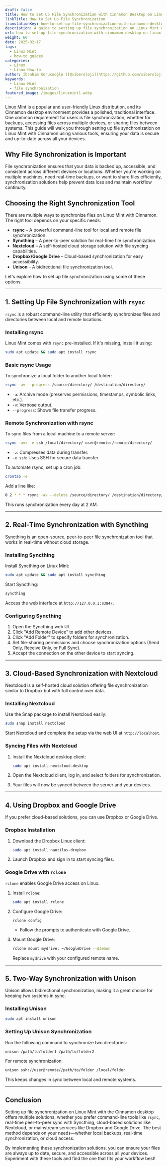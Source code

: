 ```yaml
---
draft: false
title: How to Set Up File Synchronization with Cinnamon Desktop on Linux Mint
linkTitle: How to Set Up File Synchronization
translationKey: how-to-set-up-file-synchronization-with-cinnamon-desktop-on-linux-mint
description: A guide to setting up file synchronization on Linux Mint with Cinnamon.
url: how-to-set-up-file-synchronization-with-cinnamon-desktop-on-linux-mint
weight: 60
date: 2025-02-17
tags:
  - Linux Mint
  - how-to guides
categories:
  - Linux
  - Linux How-to
author: İbrahim Korucuoğlu ([@siberoloji](https://github.com/siberoloji))
keywords:
  - Linux Mint
  - file synchronization
featured_image: /images/linuxmint1.webp
---
```

Linux Mint is a popular and user-friendly Linux distribution, and its Cinnamon desktop environment provides a polished, traditional interface. One common requirement for users is file synchronization, whether for backups, accessing files across multiple devices, or sharing files between systems. This guide will walk you through setting up file synchronization on Linux Mint with Cinnamon using various tools, ensuring your data is secure and up-to-date across all your devices.

## Why File Synchronization is Important

File synchronization ensures that your data is backed up, accessible, and consistent across different devices or locations. Whether you're working on multiple machines, need real-time backups, or want to share files efficiently, synchronization solutions help prevent data loss and maintain workflow continuity.

## Choosing the Right Synchronization Tool

There are multiple ways to synchronize files on Linux Mint with Cinnamon. The right tool depends on your specific needs:

- **rsync** – A powerful command-line tool for local and remote file synchronization.
- **Syncthing** – A peer-to-peer solution for real-time file synchronization.
- **Nextcloud** – A self-hosted cloud storage solution with file syncing capabilities.
- **Dropbox/Google Drive** – Cloud-based synchronization for easy accessibility.
- **Unison** – A bidirectional file synchronization tool.

Let's explore how to set up file synchronization using some of these options.

---

## 1. Setting Up File Synchronization with `rsync`

`rsync` is a robust command-line utility that efficiently synchronizes files and directories between local and remote locations.

### **Installing rsync**

Linux Mint comes with `rsync` pre-installed. If it's missing, install it using:

```bash
sudo apt update && sudo apt install rsync
```

### **Basic rsync Usage**

To synchronize a local folder to another local folder:

```bash
rsync -av --progress /source/directory/ /destination/directory/
```

- `-a`: Archive mode (preserves permissions, timestamps, symbolic links, etc.).
- `-v`: Verbose output.
- `--progress`: Shows file transfer progress.

### **Remote Synchronization with rsync**

To sync files from a local machine to a remote server:

```bash
rsync -avz -e ssh /local/directory/ user@remote:/remote/directory/
```

- `-z`: Compresses data during transfer.
- `-e ssh`: Uses SSH for secure data transfer.

To automate rsync, set up a cron job:

```bash
crontab -e
```

Add a line like:

```bash
0 2 * * * rsync -av --delete /source/directory/ /destination/directory/
```

This runs synchronization every day at 2 AM.

---

## 2. Real-Time Synchronization with Syncthing

Syncthing is an open-source, peer-to-peer file synchronization tool that works in real-time without cloud storage.

### **Installing Syncthing**

Install Syncthing on Linux Mint:

```bash
sudo apt update && sudo apt install syncthing
```

Start Syncthing:

```bash
syncthing
```

Access the web interface at `http://127.0.0.1:8384/`.

### **Configuring Syncthing**

1. Open the Syncthing web UI.
2. Click "Add Remote Device" to add other devices.
3. Click "Add Folder" to specify folders for synchronization.
4. Set file-sharing permissions and choose synchronization options (Send Only, Receive Only, or Full Sync).
5. Accept the connection on the other device to start syncing.

---

## 3. Cloud-Based Synchronization with Nextcloud

Nextcloud is a self-hosted cloud solution offering file synchronization similar to Dropbox but with full control over data.

### **Installing Nextcloud**

Use the Snap package to install Nextcloud easily:

```bash
sudo snap install nextcloud
```

Start Nextcloud and complete the setup via the web UI at `http://localhost`.

### **Syncing Files with Nextcloud**

1. Install the Nextcloud desktop client:

   ```bash
   sudo apt install nextcloud-desktop
   ```

2. Open the Nextcloud client, log in, and select folders for synchronization.
3. Your files will now be synced between the server and your devices.

---

## 4. Using Dropbox and Google Drive

If you prefer cloud-based solutions, you can use Dropbox or Google Drive.

### **Dropbox Installation**

1. Download the Dropbox Linux client:

   ```bash
   sudo apt install nautilus-dropbox
   ```

2. Launch Dropbox and sign in to start syncing files.

### **Google Drive with `rclone`**

`rclone` enables Google Drive access on Linux.

1. Install `rclone`:

   ```bash
   sudo apt install rclone
   ```

2. Configure Google Drive:

   ```bash
   rclone config
   ```

   - Follow the prompts to authenticate with Google Drive.
3. Mount Google Drive:

   ```bash
   rclone mount mydrive: ~/GoogleDrive --daemon
   ```

   Replace `mydrive` with your configured remote name.

---

## 5. Two-Way Synchronization with Unison

Unison allows bidirectional synchronization, making it a great choice for keeping two systems in sync.

### **Installing Unison**

```bash
sudo apt install unison
```

### **Setting Up Unison Synchronization**

Run the following command to synchronize two directories:

```bash
unison /path/to/folder1 /path/to/folder2
```

For remote synchronization:

```bash
unison ssh://user@remote//path/to/folder /local/folder
```

This keeps changes in sync between local and remote systems.

---

## Conclusion

Setting up file synchronization on Linux Mint with the Cinnamon desktop offers multiple solutions, whether you prefer command-line tools like `rsync`, real-time peer-to-peer sync with Syncthing, cloud-based solutions like Nextcloud, or mainstream services like Dropbox and Google Drive. The best method depends on your needs—whether local backups, real-time synchronization, or cloud access.

By implementing these synchronization solutions, you can ensure your files are always up to date, secure, and accessible across all your devices. Experiment with these tools and find the one that fits your workflow best!
